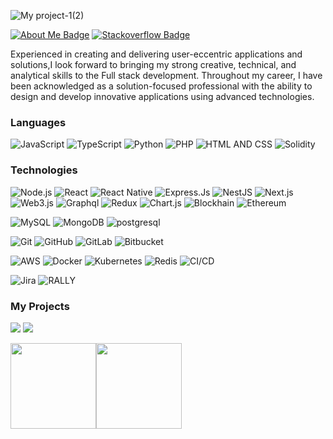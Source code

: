 
![My project-1(2)](https://user-images.githubusercontent.com/65380692/197331601-ea9cf6b9-d97f-4a95-a28c-9137e1b7479b.png)

[![About Me Badge](https://img.shields.io/badge/-about.me-white?style=for-the-badge&logo=about.me&logoColor=00a98f)](https://github.com/inbasekaran18) <!--[![Read the Docs Badge](https://img.shields.io/badge/-read_the_docs-white?style=for-the-badge&logo=read-the-docs&logoColor=8ca1af)](https://readthedocs.org/profiles/bilardi/) --> <!--[![Resume Badge](https://img.shields.io/badge/-resume-white?style=for-the-badge&logo=google-scholar&logoColor=ff7102)](https://drive.google.com/file/d/1fXsAROMzKAaDZfIUq5k3BYXqfPAWU0YT/view?usp=sharing) --> [![Stackoverflow Badge](https://img.shields.io/badge/-stackoverflow-white?style=for-the-badge&logo=stack-overflow&logoColor=FE7A16)]([https://stackexchange.com/users/16445451/inba-sekar])

Experienced in creating and delivering user-eccentric applications and solutions,I look forward
to bringing my strong creative, technical, and analytical skills to the Full stack development.
Throughout my career, I have been acknowledged as a solution-focused professional with the ability to design
and develop innovative applications using advanced technologies.


### Languages

![JavaScript](https://img.shields.io/badge/-JavaScript-000?&logo=JavaScript)
![TypeScript](https://img.shields.io/badge/-TypeScript-000?&logo=TypeScript)
![Python](https://img.shields.io/badge/-Python-000?&logo=Python)
![PHP](https://img.shields.io/badge/-PHP-000?&logo=PHP)
![HTML AND CSS](https://img.shields.io/badge/-HTML%20and%20CSS-000?&logo=HTML5)
![Solidity](https://img.shields.io/badge/-Solidity-000?&logo=Solidity)

### Technologies
![Node.js](https://img.shields.io/badge/-Node.js-000?&logo=node.js)
![React](https://img.shields.io/badge/-React-000?&logo=React)
![React Native](https://img.shields.io/badge/-React%20Native-000?&logo=React)
![Express.Js](https://img.shields.io/badge/-Express.Js-000)
![NestJS](https://img.shields.io/badge/-NestJS-000?&logo=NestJS)
![Next.js](https://img.shields.io/badge/-Next.js-000?&logo=Next.js)
![Web3.js](https://img.shields.io/badge/-Web3.js-000?&logo=web3.js)
![Graphql](https://img.shields.io/badge/-Graphql-000?&logo=Graphql)
![Redux](https://img.shields.io/badge/-Redux-000?&logo=Redux)
![Chart.js](https://img.shields.io/badge/-Chart.js-000?&logo=Chart.js)
![Blockhain](https://img.shields.io/badge/-Blockhain-000?&logo=blockhain)
![Ethereum](https://img.shields.io/badge/-ethereum-000?&logo=ethereum)

![MySQL](https://img.shields.io/badge/-MySQL-000?&logo=MySQL)
![MongoDB](https://img.shields.io/badge/-MongoDB-000?&logo=MongoDB)
![postgresql](https://img.shields.io/badge/-postgresql-000?&logo=postgresql)

![Git](https://img.shields.io/badge/-Git-000?&logo=Git)
![GitHub](https://img.shields.io/badge/-GitHub-000?&logo=GitHub)
![GitLab](https://img.shields.io/badge/-GitLab-000?&logo=GitLab)
![Bitbucket](https://img.shields.io/badge/-Bitbucket-000?&logo=Bitbucket)

![AWS](https://img.shields.io/badge/-AWS-000?&logo=Amazon-AWS&logoColor=F90)
![Docker](https://img.shields.io/badge/-Docker-000?&logo=Docker)
![Kubernetes](https://img.shields.io/badge/-Kubernetes-000?&logo=Kubernetes)
![Redis](https://img.shields.io/badge/-Redis-000?&logo=Redis)
![CI/CD](https://img.shields.io/badge/-CICD-000?&logo=cicd)


![Jira](https://img.shields.io/badge/-Jira-000?&logo=Jira)
![RALLY](https://img.shields.io/badge/-RALLY-000?&logo=rally)



### My Projects

[![](https://img.shields.io/badge/-%F0%9F%A7%AC%20Digital%20Currency%20analytics%20with%20lambda-000)](https://github.com/inbasekaran18/cryptoapp-react-challenge)
[![](https://img.shields.io/badge/-%F0%9F%A6%A0%20React%20app%20with%20saga-000)](https://github.com/inbasekaran18/code-challange-react)

<a href="#"><img height="137px" src="https://github-readme-stats.vercel.app/api?username=inbasekaran18&hide_title=true&hide_border=true&show_icons=true&include_all_commits=true&count_private=false&line_height=21&text_color=000&icon_color=000&bg_color=0,ea6161,ffc64d,fffc4d,52fa5a&theme=graywhite" /><!-- wi*quL3fcV --><img height="137px" src="https://github-readme-stats.vercel.app/api/top-langs/?username=inbasekaran18&hide=html&hide_title=true&hide_border=true&layout=compact&langs_count=6&exclude_repo=comp426,Redventures-Movie-Quotes&text_color=000&icon_color=fff&bg_color=0,52fa5a,4dfcff,c64dff&theme=graywhite" /></a>
